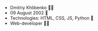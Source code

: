 - Dmitriy Khlibenko 🧑‍🍼 
- 09 August 2002 🎁
- Technologies: HTML, CSS, JS, Python 🧠
- Web-developer 👨‍💻
